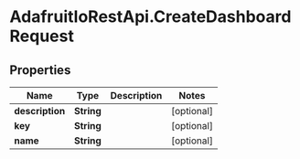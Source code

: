 # AdafruitIoRestApi.CreateDashboardRequest

## Properties

Name | Type | Description | Notes
------------ | ------------- | ------------- | -------------
**description** | **String** |  | [optional] 
**key** | **String** |  | [optional] 
**name** | **String** |  | [optional] 


